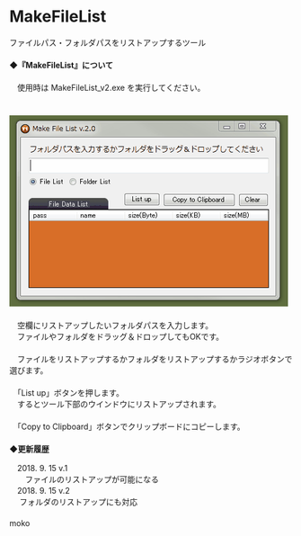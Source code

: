 # MakeFileList
ファイルパス・フォルダパスをリストアップするツール  
　   
**◆『MakeFileList』について**  
　  
　使用時は MakeFileList_v2.exe を実行してください。  
　  
　![MakeFileList.gif](MakeFileList.gif)  
　  
　空欄にリストアップしたいフォルダパスを入力します。  
　ファイルやフォルダをドラッグ＆ドロップしてもOKです。  
　  
　ファイルをリストアップするかフォルダをリストアップするかラジオボタンで選びます。  
　  
　「List up」ボタンを押します。  
　するとツール下部のウインドウにリストアップされます。  
　  
　「Copy to Clipboard」ボタンでクリップボードにコピーします。  
　   
**◆更新履歴**  

　2018. 9. 15 v.1  
　　ファイルのリストアップが可能になる  
　2018. 9. 15 v.2  
　  フォルダのリストアップにも対応  
　  
moko

